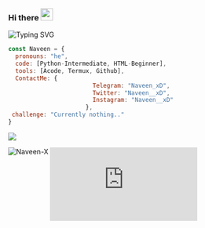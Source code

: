 ### Hi there <img src="https://raw.githubusercontent.com/MartinHeinz/MartinHeinz/master/wave.gif" width="25px">
![Typing SVG](https://readme-typing-svg.herokuapp.com/?lines=Hello+I'm+Naveen_xD!;Hope+U+like+my+profile!)
``` javascript 
const Naveen = {
  pronouns: "he",
  code: [Python-Intermediate, HTML-Beginner],
  tools: [Acode, Termux, Github],
  ContactMe: {
                        Telegram: "Naveen_xD",
                        Twitter: "Naveen__xD",
                        Instagram: "Naveen__xD"
                      },
 challenge: "Currently nothing.."
}
```

![](https://github-readme-stats.vercel.app/api?username=Naveen-X)

<p><img align="left" src="https://github-readme-stats.vercel.app/api/top-langs?username=Naveen-X&show_icons=true&locale=en&layout=compact" alt="Naveen-X"/></p>




![](https://github.com/Naveen-X/Naveen-X/blob/main/README.md)
